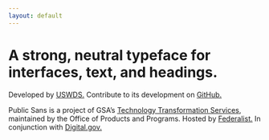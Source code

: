 ```yaml
---
layout: default
---
```


<div class="grid-container padding-y-2 margin-top-2 tablet:margin-top-4">
  <h1 class="font-sans-14 tablet:font-sans-17 line-height-tight text-bold text-ls-neg-2">A strong, neutral typeface for interfaces, text, and headings.</h1>
  <p class="line-height-sans-4 margin-top-5 tablet:margin-top-8">Developed by <a class="link-heavy" href="http://v2.designsystem.digital.gov">USWDS.</a> Contribute to its development on <a class="link-heavy" href="https://github.com/uswds/public-sans">GitHub.</a></p>
  <p class="margin-top-4 tablet:margin-top-2 font-sans-2 line-height-sans-4">Public Sans is a project of GSA’s <a class="link-heavy" href="https://www.gsa.gov/about-us/organization/federal-acquisition-service/technology-transformation-services">Technology Transformation Services</a>, maintained by the Office of Products and Programs. Hosted by <a class="link-light" href="http://federalist.18f.gov">Federalist.</a> In conjunction with <a class="link-light" href="https://digital.gov">Digital.gov.</a></p>
</div>
